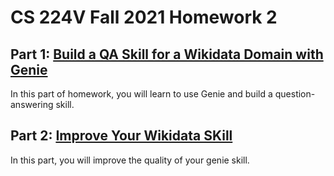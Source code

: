 # CS 224V Fall 2021 Homework 2

## Part 1: [Build a QA Skill for a Wikidata Domain with Genie](./instructions/part-1.md)

In this part of homework, you will learn to use Genie and build a question-answering skill. 

## Part 2: [Improve Your Wikidata SKill](./instructions/part-2.md)

In this part, you will improve the quality of your genie skill.